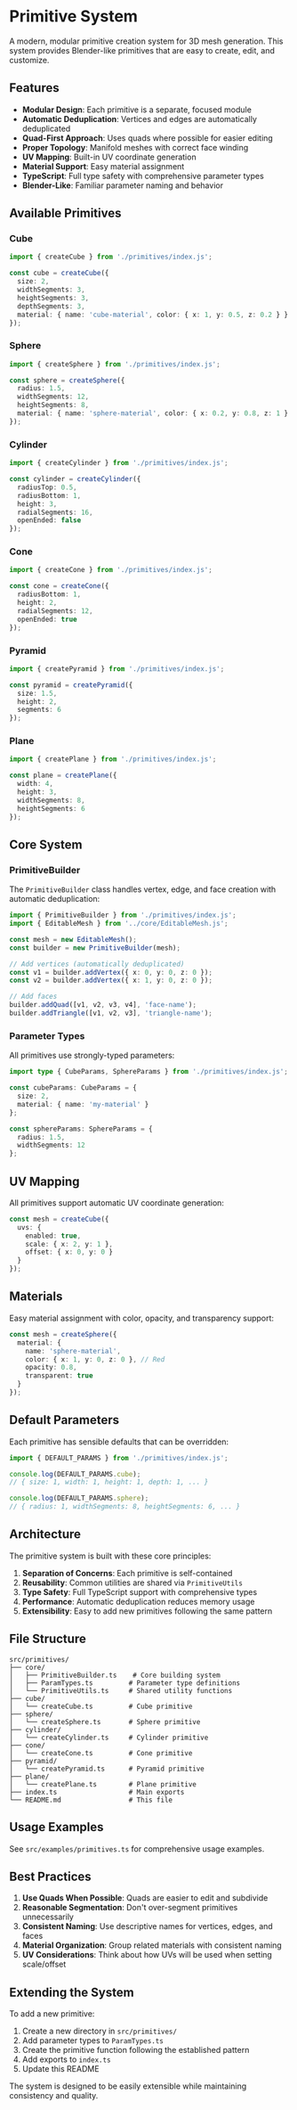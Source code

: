 # Primitive System

A modern, modular primitive creation system for 3D mesh generation. This system provides Blender-like primitives that are easy to create, edit, and customize.

## Features

- **Modular Design**: Each primitive is a separate, focused module
- **Automatic Deduplication**: Vertices and edges are automatically deduplicated
- **Quad-First Approach**: Uses quads where possible for easier editing
- **Proper Topology**: Manifold meshes with correct face winding
- **UV Mapping**: Built-in UV coordinate generation
- **Material Support**: Easy material assignment
- **TypeScript**: Full type safety with comprehensive parameter types
- **Blender-Like**: Familiar parameter naming and behavior

## Available Primitives

### Cube
```typescript
import { createCube } from './primitives/index.js';

const cube = createCube({
  size: 2,
  widthSegments: 3,
  heightSegments: 3,
  depthSegments: 3,
  material: { name: 'cube-material', color: { x: 1, y: 0.5, z: 0.2 } }
});
```

### Sphere
```typescript
import { createSphere } from './primitives/index.js';

const sphere = createSphere({
  radius: 1.5,
  widthSegments: 12,
  heightSegments: 8,
  material: { name: 'sphere-material', color: { x: 0.2, y: 0.8, z: 1 } }
});
```

### Cylinder
```typescript
import { createCylinder } from './primitives/index.js';

const cylinder = createCylinder({
  radiusTop: 0.5,
  radiusBottom: 1,
  height: 3,
  radialSegments: 16,
  openEnded: false
});
```

### Cone
```typescript
import { createCone } from './primitives/index.js';

const cone = createCone({
  radiusBottom: 1,
  height: 2,
  radialSegments: 12,
  openEnded: true
});
```

### Pyramid
```typescript
import { createPyramid } from './primitives/index.js';

const pyramid = createPyramid({
  size: 1.5,
  height: 2,
  segments: 6
});
```

### Plane
```typescript
import { createPlane } from './primitives/index.js';

const plane = createPlane({
  width: 4,
  height: 3,
  widthSegments: 8,
  heightSegments: 6
});
```

## Core System

### PrimitiveBuilder
The `PrimitiveBuilder` class handles vertex, edge, and face creation with automatic deduplication:

```typescript
import { PrimitiveBuilder } from './primitives/index.js';
import { EditableMesh } from '../core/EditableMesh.js';

const mesh = new EditableMesh();
const builder = new PrimitiveBuilder(mesh);

// Add vertices (automatically deduplicated)
const v1 = builder.addVertex({ x: 0, y: 0, z: 0 });
const v2 = builder.addVertex({ x: 1, y: 0, z: 0 });

// Add faces
builder.addQuad([v1, v2, v3, v4], 'face-name');
builder.addTriangle([v1, v2, v3], 'triangle-name');
```

### Parameter Types
All primitives use strongly-typed parameters:

```typescript
import type { CubeParams, SphereParams } from './primitives/index.js';

const cubeParams: CubeParams = {
  size: 2,
  material: { name: 'my-material' }
};

const sphereParams: SphereParams = {
  radius: 1.5,
  widthSegments: 12
};
```

## UV Mapping

All primitives support automatic UV coordinate generation:

```typescript
const mesh = createCube({
  uvs: {
    enabled: true,
    scale: { x: 2, y: 1 },
    offset: { x: 0, y: 0 }
  }
});
```

## Materials

Easy material assignment with color, opacity, and transparency support:

```typescript
const mesh = createSphere({
  material: {
    name: 'sphere-material',
    color: { x: 1, y: 0, z: 0 }, // Red
    opacity: 0.8,
    transparent: true
  }
});
```

## Default Parameters

Each primitive has sensible defaults that can be overridden:

```typescript
import { DEFAULT_PARAMS } from './primitives/index.js';

console.log(DEFAULT_PARAMS.cube);
// { size: 1, width: 1, height: 1, depth: 1, ... }

console.log(DEFAULT_PARAMS.sphere);
// { radius: 1, widthSegments: 8, heightSegments: 6, ... }
```

## Architecture

The primitive system is built with these core principles:

1. **Separation of Concerns**: Each primitive is self-contained
2. **Reusability**: Common utilities are shared via `PrimitiveUtils`
3. **Type Safety**: Full TypeScript support with comprehensive types
4. **Performance**: Automatic deduplication reduces memory usage
5. **Extensibility**: Easy to add new primitives following the same pattern

## File Structure

```
src/primitives/
├── core/
│   ├── PrimitiveBuilder.ts    # Core building system
│   ├── ParamTypes.ts         # Parameter type definitions
│   └── PrimitiveUtils.ts     # Shared utility functions
├── cube/
│   └── createCube.ts         # Cube primitive
├── sphere/
│   └── createSphere.ts       # Sphere primitive
├── cylinder/
│   └── createCylinder.ts     # Cylinder primitive
├── cone/
│   └── createCone.ts         # Cone primitive
├── pyramid/
│   └── createPyramid.ts      # Pyramid primitive
├── plane/
│   └── createPlane.ts        # Plane primitive
├── index.ts                  # Main exports
└── README.md                 # This file
```

## Usage Examples

See `src/examples/primitives.ts` for comprehensive usage examples.

## Best Practices

1. **Use Quads When Possible**: Quads are easier to edit and subdivide
2. **Reasonable Segmentation**: Don't over-segment primitives unnecessarily
3. **Consistent Naming**: Use descriptive names for vertices, edges, and faces
4. **Material Organization**: Group related materials with consistent naming
5. **UV Considerations**: Think about how UVs will be used when setting scale/offset

## Extending the System

To add a new primitive:

1. Create a new directory in `src/primitives/`
2. Add parameter types to `ParamTypes.ts`
3. Create the primitive function following the established pattern
4. Add exports to `index.ts`
5. Update this README

The system is designed to be easily extensible while maintaining consistency and quality. 